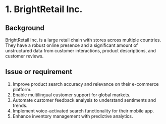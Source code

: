 
# 1. BrightRetail Inc.

## Background

BrightRetail Inc. is a large retail chain with stores across multiple countries. They have a robust online presence and a significant amount of unstructured data from customer interactions, product descriptions, and customer reviews.

## Issue or requirement

1.	Improve product search accuracy and relevance on their e-commerce platform.
2.	Enable multilingual customer support for global markets.
3.	Automate customer feedback analysis to understand sentiments and trends.
4.	Implement voice-activated search functionality for their mobile app.
5.	Enhance inventory management with predictive analytics.